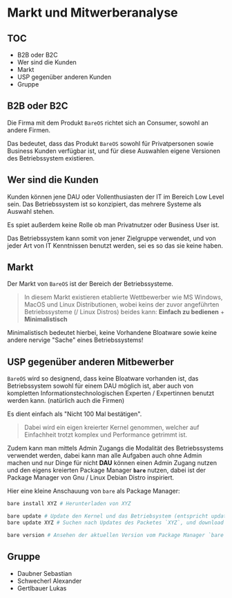 # Markt und Mitwerberanalyse

## TOC
- B2B oder B2C
- Wer sind die Kunden
- Markt
- USP gegenüber anderen Kunden
- Gruppe

## B2B oder B2C
Die Firma mit dem Produkt `BareOS` richtet sich an Consumer, sowohl an andere Firmen.

Das bedeutet, dass das Produkt `BareOS` sowohl für Privatpersonen sowie Business Kunden verfügbar ist, und für diese Auswahlen eigene Versionen des Betriebssystem existieren.

## Wer sind die Kunden
Kunden können jene DAU oder Vollenthusiasten der IT im Bereich Low Level sein.
Das Betriebssystem ist so konzipiert, das mehrere Systeme als Auswahl stehen.

Es spiet außerdem keine Rolle ob man Privatnutzer oder Business User ist.

Das Betriebssystem kann somit von jener Zielgruppe verwendet, und von jeder Art von IT Kenntnissen benutzt werden, sei es so das sie keine haben.

## Markt
Der Markt von `BareOS` ist der Bereich der Betriebssysteme.

> In diesem Markt existieren etablierte Wettbewerber wie MS Windows, MacOS und Linux Distributionen, wobei keins der zuvor angeführten Betriebssysteme (/ Linux Distros) beides kann:
> **Einfach zu bedienen** + **Minimalistisch**

Minimalistisch bedeutet hierbei, keine Vorhandene Bloatware sowie keine andere nervige "Sache" eines Betriebssystems!

## USP gegenüber anderen Mitbewerber
`BareOS` wird so designend, dass keine Bloatware vorhanden ist, das Betriebssystem sowohl für einem DAU möglich ist, aber auch von kompletten Informationstechnologischen Experten / Expertinnen benutzt werden kann. (natürlich auch die Firmen)

Es dient einfach als "Nicht 100 Mal bestätigen".

> Dabei wird ein eigen kreierter Kernel genommen, welcher auf Einfachheit trotzt komplex und Performance getrimmt ist.

Zudem kann man mittels Admin Zugangs die Modalität des Betriebssystems verwendet werden, dabei kann man alle Aufgaben auch ohne Admin machen und nur Dinge für nicht **DAU** können einen Admin Zugang nutzen und den eigens kreierten Package Manager **`bare`** nutzen, dabei ist der Package Manager von Gnu / Linux Debian Distro inspiriert.

Hier eine kleine Anschauung von `bare` als Package Manager:
```bash
bare install XYZ # Herunterladen von XYZ

bare update # Update den Kernel und das Betriebsystem (entspricht update und upgrade); kein paramter nach update!
bare update XYZ # Suchen nach Updates des Packetes `XYZ`, und download von Update!

bare version # Ansehen der aktuellen Version vom Package Manager `bare`
```

## Gruppe
- Daubner Sebastian
- Schwecherl Alexander
- Gertlbauer Lukas